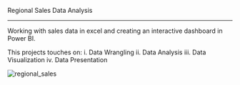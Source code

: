 Regional Sales Data Analysis

--------------------------------------------------------------------------------------------------
Working with sales data in excel and creating an interactive dashboard in Power BI.

This projects touches on:
i. Data Wrangling
ii. Data Analysis
iii. Data Visualization
iv. Data Presentation

![regional_sales](https://github.com/Mwatim/Regional-Sales-Data-Analysis-/assets/93420789/7396d215-8ef2-4cb3-aac0-8fb859595acb)
